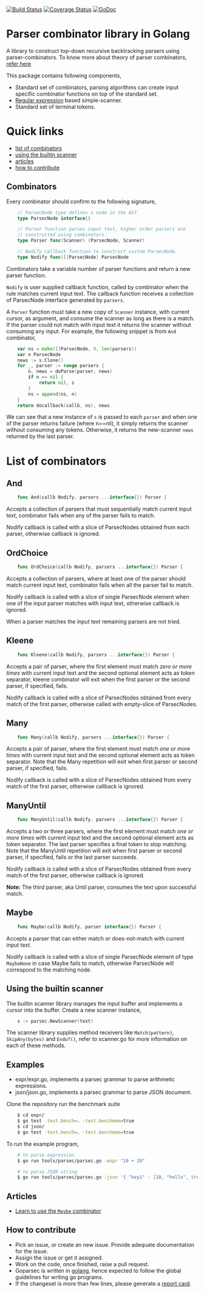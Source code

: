 [![Build Status](https://travis-ci.org/prataprc/goparsec.svg?branch=master)](https://travis-ci.org/prataprc/goparsec)
[![Coverage Status](https://coveralls.io/repos/github/prataprc/goparsec/badge.svg?branch=master)](https://coveralls.io/github/prataprc/goparsec?branch=master)
[![GoDoc](https://godoc.org/github.com/prataprc/goparsec?status.png)](https://godoc.org/github.com/prataprc/goparsec)

Parser combinator library in Golang
===================================

A library to construct top-down recursive backtracking parsers using
parser-combinators.  To know more about theory of parser
combinators, [refer here](http://en.wikipedia.org/wiki/Parser_combinator)

This package contains following components,

* Standard set of combinators, parsing algorithms can create input
  specific combinator functions on top of the standard set.
* [Regular expression](https://golang.org/pkg/regexp/) based simple-scanner.
* Standard set of terminal tokens.

Quick links
===========

* [list of combinators](#list-of-combinators)
* [using the builtin scanner](#using-the-builtin-scanner)
* [articles](#articles)
* [how to contribute](#how-to-contribute)

Combinators
-----------

Every combinator should confirm to the following signature,

```go
    // ParsecNode type defines a node in the AST
    type ParsecNode interface{}

    // Parser function parses input text, higher order parsers are
    // constructed using combinators.
    type Parser func(Scanner) (ParsecNode, Scanner)

    // Nodify callback function to construct custom ParsecNode.
    type Nodify func([]ParsecNode) ParsecNode
```

Combinators take a variable number of parser functions and
return a new parser function.

``Nodify`` is user supplied callback function, called by combinator when the
rule matches current input text. The callback function receives a
collection of ParsecNode interface generated by ``parsers``.

A ``Parser`` function must take a new copy of ``Scanner`` instance, with current
cursor, as argument, and consume the scanner as long as there is a match. If
the parser could not match with input text it returns the scanner without
consuming any input. For example, the following snippet is from ``And``
combinator,

```go
    var ns = make([]ParsecNode, 0, len(parsers))
    var n ParsecNode
    news := s.Clone()
    for _, parser := range parsers {
        n, news = doParse(parser, news)
        if n == nil {
            return nil, s
        }
        ns = append(ns, n)
    }
    return docallback(callb, ns), news
```

We can see that a new instance of ``s`` is passed to each ``parser`` and when one
of the parser returns failure (where n==nil), it simply returns the scanner
without consuming any tokens. Otherwise, it returns the new-scanner ``news``
returned by the last parser.

List of combinators
===================

And
---

```go
    func And(callb Nodify, parsers ...interface{}) Parser {
```

Accepts a collection of parsers that must sequentially match current
input text, combinator fails when any of the parser fails to match.

Nodify callback is called with a slice of ParsecNodes obtained from each
parser, otherwise callback is ignored.

OrdChoice
---------

```go
    func OrdChoice(callb Nodify, parsers ...interface{}) Parser {
```

Accepts a collection of parsers, where at least one of the parser should
match current input text, combinator fails when all the parser fail to
match.

Nodify callback is called with a slice of single ParsecNode element when
one of the input parser matches with input text, otherwise callback is
ignored.

When a parser matches the input text remaining parsers are not tried.

Kleene
------

```go
    func Kleene(callb Nodify, parsers ...interface{}) Parser {
```

Accepts a pair of parser, where the first element must match _zero or more
times_ with current input text and the second optional element acts as token
separator, kleene combinator will exit when the first parser or the
second parser, if specified, fails.

Nodify callback is called with a slice of ParsecNodes obtained from every
match of the first parser, otherwise called with empty-slice of ParsecNodes.

Many
----

```go
    func Many(callb Nodify, parsers ...interface{}) Parser {
```

Accepts a pair of parser, where the first element must match _one or more
times_ with current input text and the second optional element acts as token
separator. Note that the Many repetition will exit when first parser or
second parser, if specified, fails.

Nodify callback is called with a slice of ParsecNodes obtained from every
match of the first parser, otherwise callback is ignored.

ManyUntil
---------

```go
    func ManyUntil(callb Nodify, parsers ...interface{}) Parser {
```

Accepts a two or three parsers, where the first element must match _one or more
times_ with current input text and the second optional element acts as token
separator. The last parser specifies a final token to stop matching. Note that
the ManyUntil repetition will exit when first parser or second parser, if
specified, fails or the last parser succeeds.

Nodify callback is called with a slice of ParsecNodes obtained from every
match of the first parser, otherwise callback is ignored.

**Note:** The third parser, aka Until parser, consumes the text upon
successful match.

Maybe
-----

```go
    func Maybe(callb Nodify, parser interface{}) Parser {
```

Accepts a parser that can either match or does-not-match with current
input text.

Nodify callback is called with a slice of single ParsecNode element of type
``MaybeNone`` in case Maybe fails to match, otherwise ParsecNode will
correspond to the matching node.

Using the builtin scanner
-------------------------

The builtin scanner library manages the input buffer and implements a cursor
into the buffer. Create a new scanner instance,

```go
    s := parsec.NewScanner(text)
```

The scanner library supplies method receivers like ``Match(pattern)``,
``SkipAny(bytes)`` and ``Endof()``, refer to scanner.go for more information
on each of these methods.

Examples
--------

* expr/expr.go, implements a parsec grammar to parse arithmetic expressions.
* json/json.go, implements a parsec grammar to parse JSON document.

Clone the repository run the benchmark suite

```bash
    $ cd expr/
    $ go test -test.bench=. -test.benchmem=true
    $ cd json/
    $ go test -test.bench=. -test.benchmem=true
```

To run the example program,

```bash
    # to parse expression
    $ go run tools/parsec/parsec.go -expr "10 + 29"

    # to parse JSON string
    $ go run tools/parsec/parsec.go -json '{ "key1" : [10, "hello", true, null, false] }'
```

Articles
--------

* [Learn to use the ``Maybe`` combinator](http://prataprc.github.io/parser-combinator-maybe.html)

How to contribute
-----------------

* Pick an issue, or create an new issue. Provide adequate documentation for
the issue.
* Assign the issue or get it assigned.
* Work on the code, once finished, raise a pull request.
* Goparsec is written in [golang](https://golang.org/), hence expected to follow the
global guidelines for writing go programs.
* If the changeset is more than few lines, please generate a
[report card](https://goreportcard.com/report/github.com/prataprc/goparsec).

